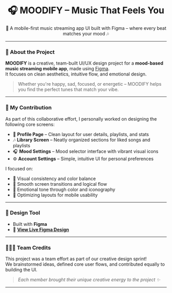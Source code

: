 <h1 align="center">🎧 MOODIFY – Music That Feels You</h1>

<p align="center">
  📱 A mobile-first music streaming app UI built with Figma – where every beat matches your mood 🎶  
</p>

---

### 🌟 About the Project

**MOODIFY** is a creative, team-built UI/UX design project for a **mood-based music streaming mobile app**, made using [Figma](https://www.figma.com/).  
It focuses on clean aesthetics, intuitive flow, and emotional design.

> Whether you're happy, sad, focused, or energetic – MOODIFY helps you find the perfect tunes that match your vibe.

---

### 🔧 My Contribution

As part of this collaborative effort, I personally worked on designing the following core screens:

- 👤 **Profile Page** – Clean layout for user details, playlists, and stats  
- 🎶 **Library Screen** – Neatly organized sections for liked songs and playlists  
- 🎧 **Mood Settings** – Mood selector interface with vibrant visual icons  
- ⚙️ **Account Settings** – Simple, intuitive UI for personal preferences

I focused on:
- 🎨 Visual consistency and color balance
- 🔄 Smooth screen transitions and logical flow
- 🌈 Emotional tone through color and iconography
- 📱 Optimizing layouts for mobile usability

---

### 🎨 Design Tool

- Built with **Figma**  
- 🔗 [**View Live Figma Design**](https://www.figma.com/design/FgLBggEkxkOobR8wARSyPk/Moodify?node-id=0-1&t=c14T6C8QzpTJ1a5Q-1)

---

### 🧑‍🤝‍🧑 Team Credits

This project was a team effort as part of our creative design sprint!  
We brainstormed ideas, defined core user flows, and contributed equally to building the UI.


> *Each member brought their unique creative energy to the project ✨*

---


